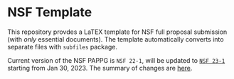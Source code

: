 # NSF Template

This repository provdes a LaTEX template for NSF full proposal submission (with _only_ essential documents). The template automatically converts into separate files with ``subfiles`` package. 

Current version of the NSF PAPPG is ``NSF 22-1``, will be updated to [``NSF 23-1``](https://beta.nsf.gov/policies/pappg/23-1) starting from Jan 30, 2023. The summary of changes are [here](https://beta.nsf.gov/policies/pappg/23-1/summary-changes). 
